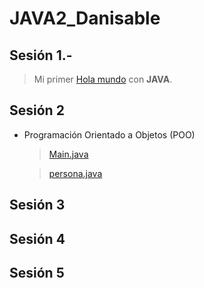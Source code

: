 # JAVA2_Danisable

## Sesión 1.- 
> Mi primer [Hola mundo](https://github.com/jhonrolyol/JAVA2_Danisable/blob/main/01_HolaMundo/src/holaMundo.java) con **JAVA**.
## Sesión 2
* Programación Orientado a Objetos (POO)
  > [Main.java](https://github.com/jhonrolyol/JAVA2_Danisable/blob/main/02_poo/src/poo/Main.java)

  > [persona.java](https://github.com/jhonrolyol/JAVA2_Danisable/blob/main/02_poo/src/poo/persona.java)
## Sesión 3

## Sesión 4

## Sesión 5
